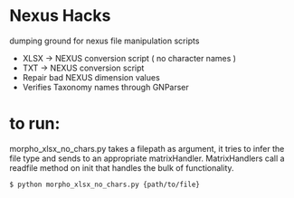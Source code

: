 # Nexus Hacks

dumping ground for nexus file manipulation scripts

- XLSX -> NEXUS conversion script ( no character names )
- TXT -> NEXUS conversion script
- Repair bad NEXUS dimension values
- Verifies Taxonomy names through GNParser


# to run:

morpho_xlsx_no_chars.py takes a filepath as argument,
it tries to infer the file type and sends to an appropriate matrixHandler.
MatrixHandlers call a readfile method on init that handles the bulk of functionality.

```
$ python morpho_xlsx_no_chars.py {path/to/file}
```


